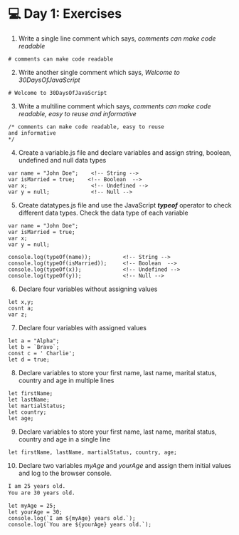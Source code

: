 # 💻 Day 1: Exercises

1. Write a single line comment which says, _comments can make code readable_
```
# comments can make code readable
```

2. Write another single comment which says, _Welcome to 30DaysOfJavaScript_
```
# Welcome to 30DaysOfJavaScript
```

3. Write a multiline comment which says, _comments can make code readable, easy to reuse_
   _and informative_
```
/* comments can make code readable, easy to reuse 
and informative
*/
```

4. Create a variable.js file and declare variables and assign string, boolean, undefined and null data types
```
var name = "John Doe";    <!-- String -->
var isMarried = true;    <!-- Boolean  -->
var x;                    <!-- Undefined -->
var y = null;             <!-- Null -->
```
5. Create datatypes.js file and use the JavaScript **_typeof_** operator to check different data types. Check the data type of each variable
```
var name = "John Doe";    
var isMarried = true;    
var x;                    
var y = null;             

console.log(typeOf(name));          <!-- String -->
console.log(typeOf(isMarried));     <!-- Boolean  -->
console.log(typeOf(x));             <!-- Undefined -->
console.log(typeOf(y));             <!-- Null -->

```
6. Declare four variables without assigning values
```
let x,y;
cosnt a;
var z;
```
7. Declare four variables with assigned values
```
let a = "Alpha";
let b = `Bravo`;
const c = ' Charlie';
let d = true;

```
8. Declare variables to store your first name, last name, marital status, country and age in multiple lines
```
let firstName;
let lastName;
let martialStatus;
let country;
let age;
```
9. Declare variables to store your first name, last name, marital status, country and age in a single line
```
let firstName, lastName, martialStatus, country, age;
```
10. Declare two variables _myAge_ and _yourAge_ and assign them initial values and log to the browser console.

```sh
I am 25 years old.
You are 30 years old.
```

```
let myAge = 25;
let yourAge = 30;
console.log(`I am ${myAge} years old.`);
console.log(`You are ${yourAge} years old.`);
```